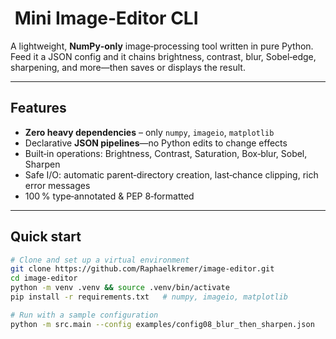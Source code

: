 <!-- PROJECT TITLE -->
#  Mini Image‑Editor CLI

A lightweight, **NumPy‑only** image‑processing tool written in pure Python.  
Feed it a JSON config and it chains brightness, contrast, blur, Sobel‑edge, sharpening, and more—then saves or displays the result.


---

## Features
* **Zero heavy dependencies** – only `numpy`, `imageio`, `matplotlib`
* Declarative **JSON pipelines**—no Python edits to change effects
* Built‑in operations: Brightness, Contrast, Saturation, Box‑blur, Sobel, Sharpen
* Safe I/O: automatic parent‑directory creation, last‑chance clipping, rich error messages
* 100 % type‑annotated & PEP 8‑formatted

---

## Quick start

```bash
# Clone and set up a virtual environment
git clone https://github.com/Raphaelkremer/image-editor.git
cd image-editor
python -m venv .venv && source .venv/bin/activate
pip install -r requirements.txt   # numpy, imageio, matplotlib

# Run with a sample configuration
python -m src.main --config examples/config08_blur_then_sharpen.json
